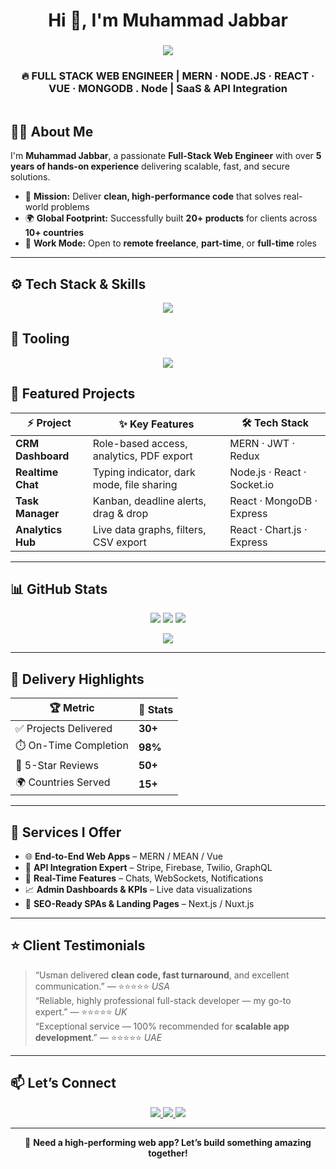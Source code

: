
<!-- ============================ NAME & ANIMATED TAGLINE ============================ -->
<h1 align="center">Hi&nbsp;👋,&nbsp;I'm&nbsp;<strong>Muhammad&nbsp;Jabbar</strong></h1>
<h3 align="center">
  <img src="https://readme-typing-svg.herokuapp.com?font=Fira+Code&weight=600&pause=1000&color=0DDB78&center=true&vCenter=true&multiline=true&width=740&lines=⚡+Full-Stack+Web+Engineer+(MERN%2FMEAN%2FVue.js);⚙️+Node.js+%7C+React+%7C+API+Integration+Specialist;💡+Clean-Code+Advocate+%7C+Remote+Team+Player;🚀+Scalable+Solutions+Architect" />
</h3>

<h3 align="center">
  <strong>🔥 FULL STACK WEB ENGINEER | MERN · NODE.JS · REACT · VUE · MONGODB . Node | SaaS & API Integration</strong>
</h3>

<p align="center"><img src="https://skillicons.dev/icons?i=code" height="1"></p>

<!-- ============================ ABOUT ME ============================ -->
## 👨‍💻 About Me
I'm **Muhammad Jabbar**, a passionate **Full-Stack Web Engineer** with over **5 years of hands-on experience** delivering scalable, fast, and secure solutions.

- 🎯 **Mission:** Deliver **clean, high-performance code** that solves real-world problems  
- 🌍 **Global Footprint:** Successfully built **20+ products** for clients across **10+ countries**  
- 🤝 **Work Mode:** Open to **remote freelance**, **part-time**, or **full-time** roles  

---

<!-- ============================ TECH STACK ============================ -->
## ⚙️ Tech Stack & Skills
<p align="center">
  <img src="https://skillicons.dev/icons?i=nodejs,express,react,vue,nextjs,js,ts,mongodb,firebase,graphql,bootstrap,tailwind,aws,docker,git,linux" />
</p>

<!-- ============================ TOOLING ============================ -->
## 🧰 Tooling
<p align="center">
  <img src="https://skillicons.dev/icons?i=vscode,github,gitlab,vercel,netlify,postman,figma,slack" />
</p>

<!-- ============================ FEATURED PROJECTS ============================ -->
## 🚀 Featured Projects

| ⚡ Project | ✨ Key Features | 🛠️ Tech Stack |
|-----------|----------------|----------------|
| **CRM Dashboard** | Role-based access, analytics, PDF export | MERN · JWT · Redux |
| **Realtime Chat** | Typing indicator, dark mode, file sharing | Node.js · React · Socket.io |
| **Task Manager** | Kanban, deadline alerts, drag & drop | React · MongoDB · Express |
| **Analytics Hub** | Live data graphs, filters, CSV export | React · Chart.js · Express |

---

<!-- ============================ GITHUB STATS ============================ -->
## 📊 GitHub Stats
<p align="center">
  <img src="https://github-readme-stats.vercel.app/api?username=yourgithub&show_icons=true&theme=tokyonight&hide_title=true&hide_border=true" />
  <img src="https://github-readme-streak-stats.herokuapp.com/?user=yourgithub&theme=tokyonight&hide_border=true" />
  <img src="https://github-readme-stats.vercel.app/api/top-langs/?username=yourgithub&layout=compact&theme=tokyonight&langs_count=8&hide_border=true" />
</p>

<!-- ============================ ACTIVITY GRAPH ============================ -->
<p align="center">
  <img src="https://github-readme-activity-graph.vercel.app/graph?username=yourgithub&theme=react-dark&hide_border=true" />
</p>

---

<!-- ============================ DELIVERY HIGHLIGHTS ============================ -->
## 🧩 Delivery Highlights

| 🏆 Metric | 📌 Stats |
|----------|----------|
| ✅ Projects Delivered | **30+** |
| ⏱️ On-Time Completion | **98%** |
| 🌟 5-Star Reviews | **50+** |
| 🌍 Countries Served | **15+** |

---

<!-- ============================ SERVICES ============================ -->
## 💼 Services I Offer

- 🌐 **End-to-End Web Apps** – MERN / MEAN / Vue  
- 🔌 **API Integration Expert** – Stripe, Firebase, Twilio, GraphQL  
- 💬 **Real-Time Features** – Chats, WebSockets, Notifications  
- 📈 **Admin Dashboards & KPIs** – Live data visualizations  
- 🚀 **SEO-Ready SPAs & Landing Pages** – Next.js / Nuxt.js  

---

<!-- ============================ TESTIMONIALS ============================ -->
## ⭐ Client Testimonials

> “Usman delivered **clean code, fast turnaround**, and excellent communication.” — ⭐⭐⭐⭐⭐ *USA*  
> “Reliable, highly professional full-stack developer — my go-to expert.” — ⭐⭐⭐⭐⭐ *UK*  
> “Exceptional service — 100% recommended for **scalable app development**.” — ⭐⭐⭐⭐⭐ *UAE*

---

<!-- ============================ CONTACT ============================ -->
## 📫 Let’s Connect
<p align="center">
  <a href="https://www.linkedin.com/in/imuhammadjabbar/" target="_blank">
    <img src="https://img.shields.io/badge/LinkedIn-0A66C2?style=for-the-badge&logo=linkedin&logoColor=white">
  </a>
  <a href="Imuhammadjabbar@gmail.com">
    <img src="https://img.shields.io/badge/Email-D14836?style=for-the-badge&logo=gmail&logoColor=white">
  </a>
  <a href="https://www.upwork.com/freelancers/~01e41ffa83a36bd846" target="_blank">
    <img src="https://img.shields.io/badge/Upwork-4CAF50?style=for-the-badge&logo=upwork&logoColor=white">
  </a>
</p>

---

<p align="center">🎯 <strong>Need a high-performing web app? Let’s build something amazing together!</strong></p>
